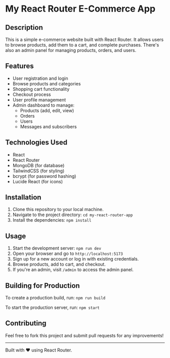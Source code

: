 # My React Router E-Commerce App

## Description

This is a simple e-commerce website built with React Router. It allows users to browse products, add them to a cart, and complete purchases. There's also an admin panel for managing products, orders, and users.

## Features

- User registration and login
- Browse products and categories
- Shopping cart functionality
- Checkout process
- User profile management
- Admin dashboard to manage:
  - Products (add, edit, view)
  - Orders
  - Users
  - Messages and subscribers

## Technologies Used

- React
- React Router
- MongoDB (for database)
- TailwindCSS (for styling)
- bcrypt (for password hashing)
- Lucide React (for icons)

## Installation

1. Clone this repository to your local machine.
2. Navigate to the project directory: `cd my-react-router-app`
3. Install the dependencies: `npm install`

## Usage

1. Start the development server: `npm run dev`
2. Open your browser and go to `http://localhost:5173`
3. Sign up for a new account or log in with existing credentials.
4. Browse products, add to cart, and checkout.
5. If you're an admin, visit `/admin` to access the admin panel.

## Building for Production

To create a production build, run: `npm run build`

To start the production server, run: `npm start`

## Contributing

Feel free to fork this project and submit pull requests for any improvements!

---

Built with ❤️ using React Router.
